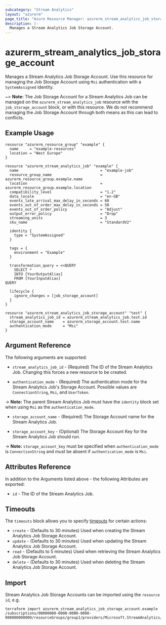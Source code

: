 ```yaml
---
subcategory: "Stream Analytics"
layout: "azurerm"
page_title: "Azure Resource Manager: azurerm_stream_analytics_job_storage_account"
description: |-
  Manages a Stream Analytics Job Storage Account.
---
```


# azurerm_stream_analytics_job_storage_account

Manages a Stream Analytics Job Storage Account. Use this resource for managing the Job Storage Account using `Msi` authentication with a `SystemAssigned` identity.

~> **Note:** The Job Storage Account for a Stream Analytics Job can be managed on the `azurerm_stream_analytics_job` resource with the `job_storage_account` block, or with this resource. We do not recommend managing the Job Storage Account through both means as this can lead to conflicts.

## Example Usage

```hcl
resource "azurerm_resource_group" "example" {
  name     = "example-resources"
  location = "West Europe"
}

resource "azurerm_stream_analytics_job" "example" {
  name                                     = "example-job"
  resource_group_name                      = azurerm_resource_group.example.name
  location                                 = azurerm_resource_group.example.location
  compatibility_level                      = "1.2"
  data_locale                              = "en-GB"
  events_late_arrival_max_delay_in_seconds = 60
  events_out_of_order_max_delay_in_seconds = 50
  events_out_of_order_policy               = "Adjust"
  output_error_policy                      = "Drop"
  streaming_units                          = 3
  sku_name                                 = "StandardV2"

  identity {
    type = "SystemAssigned"
  }

  tags = {
    environment = "Example"
  }

  transformation_query = <<QUERY
    SELECT *
    INTO [YourOutputAlias]
    FROM [YourInputAlias]
QUERY

  lifecycle {
    ignore_changes = [job_storage_account]
  }
}

resource "azurerm_stream_analytics_job_storage_account" "test" {
  stream_analytics_job_id = azurerm_stream_analytics_job.test.id
  storage_account_name    = azurerm_storage_account.test.name
  authentication_mode     = "Msi"
}
```

## Argument Reference

The following arguments are supported:

* `stream_analytics_job_id` - (Required) The ID of the Stream Analytics Job. Changing this forces a new resource to be created.

* `authentication_mode` - (Required) The authentication mode for the Stream Analytics Job's Storage Account. Possible values are `ConnectionString`, `Msi`, and `UserToken`.

-> **Note:** The parent Stream Analytics Job must have the `identity` block set when using `Msi` as the `authentication_mode`.

* `storage_account_name` - (Required) The Storage Account name for the Stream Analytics Job.

* `storage_account_key` - (Optional) The Storage Account Key for the Stream Analytics Job should run.

-> **Note:** `storage_account_key` must be specified when `authentication_mode` is `ConnectionString` and must be absent if `authentication_mode` is `Msi`.

## Attributes Reference

In addition to the Arguments listed above - the following Attributes are exported:

* `id` - The ID of the Stream Analytics Job.

## Timeouts

The `timeouts` block allows you to specify [timeouts](https://www.terraform.io/language/resources/syntax#operation-timeouts) for certain actions:

* `create` - (Defaults to 30 minutes) Used when creating the Stream Analytics Job Storage Account.
* `update` - (Defaults to 30 minutes) Used when updating the Stream Analytics Job Storage Account.
* `read` - (Defaults to 5 minutes) Used when retrieving the Stream Analytics Job Storage Account.
* `delete` - (Defaults to 30 minutes) Used when deleting the Stream Analytics Job Storage Account.

## Import

Stream Analytics Job Storage Accounts can be imported using the `resource id`, e.g.

```shell
terraform import azurerm_stream_analytics_job_storage_account.example /subscriptions/00000000-0000-0000-0000-000000000000/resourceGroups/group1/providers/Microsoft.StreamAnalytics/streamingJobs/job1
```
